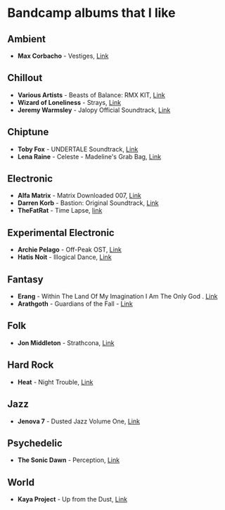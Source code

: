 Bandcamp albums that I like
===========================

Ambient	
-------

  * **Max Corbacho** - Vestiges, [Link](https://maxcorbacho.bandcamp.com/album/vestiges)

Chillout
--------

  * **Various Artists** - Beasts of Balance: RMX KIT, [Link](http://music.disasterpeace.com/album/beasts-of-balance-rmx-kit)
  * **Wizard of Loneliness** - Strays, [Link](https://halcyontapes.bandcamp.com/album/strays)
  * **Jeremy Warmsley** - Jalopy Official Soundtrack, [Link](https://jeremywarmsley.bandcamp.com/album/jalopy-official-soundtrack)

Chiptune
--------

  * **Toby Fox** - UNDERTALE Soundtrack, [Link](https://tobyfox.bandcamp.com/album/undertale-soundtrack)
  * **Lena Raine** - Celeste - Madeline's Grab Bag, [Link](https://radicaldreamland.bandcamp.com/album/celeste-madelines-grab-bag)

Electronic
----------

  * **Alfa Matrix** - Matrix Downloaded 007, [Link](https://alfamatrix.bandcamp.com/album/matrix-downloaded-007)
  * **Darren Korb** - Bastion: Original Soundtrack, [Link](https://supergiantgames.bandcamp.com/album/bastion-original-soundtrack)
  * **TheFatRat** - Time Lapse, [link](https://thefatrat.bandcamp.com/track/time-lapse)

Experimental Electronic
-----------------------

  * **Archie Pelago** - Off​-​Peak OST, [Link](https://archiepelago.bandcamp.com/album/off-peak-ost)
  * **Hatis Noit** - Illogical Dance, [Link](https://hatisnoit.bandcamp.com/album/illogical-dance)

Fantasy
-------

  * **Erang** - Within The Land Of My Imagination I Am The Only God . [Link](https://erang.bandcamp.com/album/within-the-land-of-my-imagination-i-am-the-only-god)
  * **Arathgoth** - Guardians of the Fall - [Link](https://arathgoth.bandcamp.com/album/guardians-of-the-fall)

Folk
----

  * **Jon Middleton** - Strathcona, [Link](https://jonmiddleton.bandcamp.com/album/strathcona)

Hard Rock
---------

 * **Heat** - Night Trouble, [Link](https://heatbandofficial.bandcamp.com/album/night-trouble)

Jazz
----

  * **Jenova 7** - Dusted Jazz Volume One, [Link](http://jenova7.com/album/dusted-jazz-volume-one)

Psychedelic
-----------

  * **The Sonic Dawn** - Perception, [Link](https://thesonicdawn.bandcamp.com/album/perception)

World
-----

  * **Kaya Project** - Up from the Dust, [Link](https://sebtaylor.bandcamp.com/album/up-from-the-dust)
